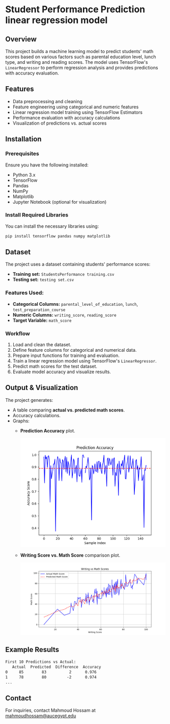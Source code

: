 # Student Performance Prediction linear regression model

## Overview

This project builds a machine learning model to predict students' math scores based on various factors such as parental education level, lunch type, and writing and reading scores. The model uses TensorFlow's `LinearRegressor` to perform regression analysis and provides predictions with accuracy evaluation.

## Features

- Data preprocessing and cleaning
- Feature engineering using categorical and numeric features
- Linear regression model training using TensorFlow Estimators
- Performance evaluation with accuracy calculations
- Visualization of predictions vs. actual scores

## Installation

### Prerequisites

Ensure you have the following installed:

- Python 3.x
- TensorFlow
- Pandas
- NumPy
- Matplotlib
- Jupyter Notebook (optional for visualization)

### Install Required Libraries

You can install the necessary libraries using:

```sh
pip install tensorflow pandas numpy matplotlib
```

## Dataset

The project uses a dataset containing students' performance scores:

- **Training set:** `StudentsPerformance training.csv`
- **Testing set:** `testing set.csv`

### Features Used:

- **Categorical Columns:** `parental_level_of_education`, `lunch`, `test_preparation_course`
- **Numeric Columns:** `writing_score`, `reading_score`
- **Target Variable:** `math_score`

### Workflow

1. Load and clean the dataset.
2. Define feature columns for categorical and numerical data.
3. Prepare input functions for training and evaluation.
4. Train a linear regression model using TensorFlow's `LinearRegressor`.
5. Predict math scores for the test dataset.
6. Evaluate model accuracy and visualize results.

## Output & Visualization

The project generates:

- A table comparing **actual vs. predicted math scores**.
- Accuracy calculations.
- Graphs:
  - **Prediction Accuracy** plot.
  
    ![Prediction Accuracy](prediction%20accuracy%20plot.png)
  
  - **Writing Score vs. Math Score** comparison plot.
  
    ![Writing vs Math Scores](writing%20vs%20math%20scores.png)

## Example Results

```
First 10 Predictions vs Actual:
   Actual  Predicted  Difference  Accuracy
0     85        83          2      0.976
1     78        80         -2      0.974
...
```


## Contact

For inquiries, contact Mahmoud Hossam at [mahmoudhossam@aucegypt.edu](mailto:mahmoudhossam@aucegypt.edu)

